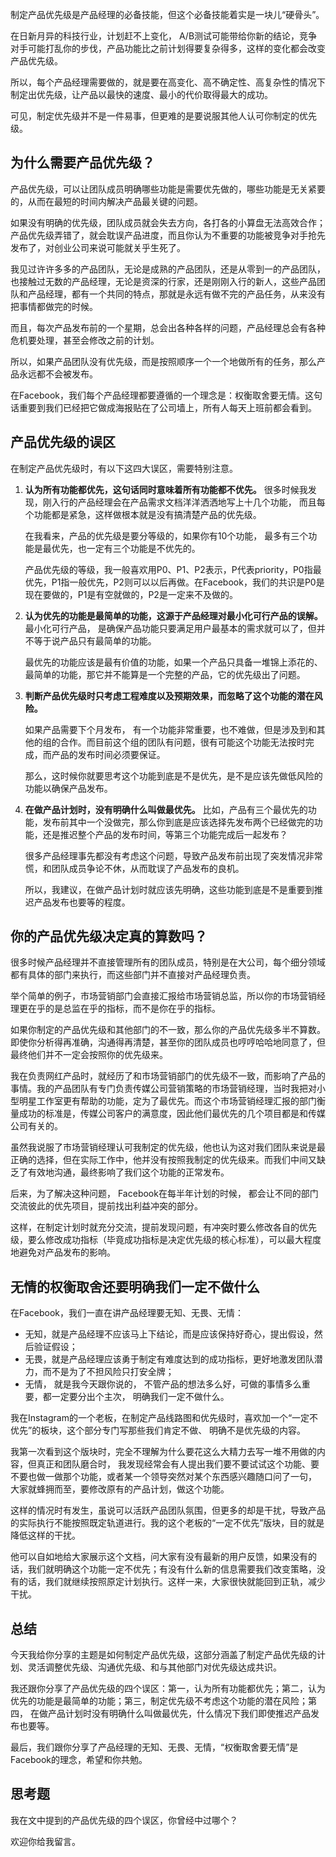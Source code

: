 制定产品优先级是产品经理的必备技能，但这个必备技能着实是一块儿“硬骨头”。

在日新月异的科技行业，计划赶不上变化， A/B测试可能带给你新的结论，竞争对手可能打乱你的步伐，产品功能比之前计划得要复杂得多，这样的变化都会改变产品优先级。

所以，每个产品经理需要做的，就是要在高变化、高不确定性、高复杂性的情况下制定出优先级，让产品以最快的速度、最小的代价取得最大的成功。

可见，制定优先级并不是一件易事，但更难的是要说服其他人认可你制定的优先级。

## 为什么需要产品优先级？

产品优先级，可以让团队成员明确哪些功能是需要优先做的，哪些功能是无关紧要的，从而在最短的时间内解决产品最关键的问题。

如果没有明确的优先级，团队成员就会失去方向，各打各的小算盘无法高效合作；产品优先级弄错了，就会耽误产品进度，而且你认为不重要的功能被竞争对手抢先发布了，对创业公司来说可能就关乎生死了。

我见过许许多多的产品团队，无论是成熟的产品团队，还是从零到一的产品团队，也接触过无数的产品经理，无论是资深的行家，还是刚刚入行的新人，这些产品团队和产品经理，都有一个共同的特点，那就是永远有做不完的产品任务，从来没有把事情都做完的时候。

而且，每次产品发布前的一个星期，总会出各种各样的问题，产品经理总会有各种危机要处理，甚至会修改之前的计划。

所以，如果产品团队没有优先级，而是按照顺序一个一个地做所有的任务，那么产品永远都不会被发布。

在Facebook，我们每个产品经理都要遵循的一个理念是：权衡取舍要无情。这句话重要到我们已经把它做成海报贴在了公司墙上，所有人每天上班前都会看到。

## 产品优先级的误区

在制定产品优先级时，有以下这四大误区，需要特别注意。

1. **认为所有功能都优先，这句话同时意味着所有功能都不优先。** 很多时候我发现，刚入行的产品经理会在产品需求文档洋洋洒洒地写上十几个功能， 而且每个功能都是紧急，这样做根本就是没有搞清楚产品的优先级。

   在我看来，产品的优先级是要分等级的，如果你有10个功能， 最多有三个功能是最优先，也一定有三个功能是不优先的。

   产品优先级的等级，我一般喜欢用P0、P1、P2表示，P代表priority，P0指最优先，P1指一般优先，P2则可以以后再做。在Facebook，我们的共识是P0是现在要做的，P1是有空就做的，P2是一定来不及做的。

2. **认为优先的功能是最简单的功能，这源于产品经理对最小化可行产品的误解。** 最小化可行产品， 是确保产品功能只要满足用户最基本的需求就可以了，但并不等于说产品只有最简单的功能。

   最优先的功能应该是最有价值的功能，如果一个产品只具备一堆锦上添花的、最简单的功能，那它并不能算是一个完整的产品，它的优先级出了问题。

3. **判断产品优先级时只考虑工程难度以及预期效果，而忽略了这个功能的潜在风险。**

   如果产品需要下个月发布， 有一个功能非常重要，也不难做，但是涉及到和其他的组的合作。而目前这个组的团队有问题，很有可能这个功能无法按时完成，而产品的发布时间必须要保证。

   那么，这时候你就要思考这个功能到底是不是优先，是不是应该先做低风险的功能以确保产品发布。

4. **在做产品计划时，没有明确什么叫做最优先。** 比如，产品有三个最优先的功能，发布前其中一个没做完，那么你到底是应该选择先发布两个已经做完的功能，还是推迟整个产品的发布时间，等第三个功能完成后一起发布？

   很多产品经理事先都没有考虑这个问题，导致产品发布前出现了突发情况非常慌，和团队成员争论不休，从而耽误了产品发布的良机。

   所以，我建议，在做产品计划时就应该先明确，这些功能到底是不是重要到推迟产品发布也要等的程度。


## 你的产品优先级决定真的算数吗？

很多时候产品经理并不直接管理所有的团队成员，特别是在大公司，每个细分领域都有具体的部门来执行，而这些部门并不直接对产品经理负责。

举个简单的例子，市场营销部门会直接汇报给市场营销总监，所以你的市场营销经理更在乎的是总监在乎的指标，而不是你在乎的指标。

如果你制定的产品优先级和其他部门的不一致，那么你的产品优先级多半不算数。即使你分析得再准确，沟通得再清楚，甚至你的团队成员也哼哼哈哈地同意了，但最终他们并不一定会按照你的优先级来。

我在负责网红产品时，就经历了和市场营销部门的优先级不一致，而影响了产品的事情。我的产品团队有专门负责传媒公司营销策略的市场营销经理，当时我把对小型明星工作室更有帮助的功能，定为了最优先。而这个市场营销经理汇报的部门衡量成功的标准是，传媒公司客户的满意度，因此他们最优先的几个项目都是和传媒公司有关的。

虽然我说服了市场营销经理认可我制定的优先级，他也认为这对我们团队来说是最正确的选择，但在实际工作中，他并没有按照我制定的优先级来。而我们中间又缺乏了有效地沟通，最终影响了我们这个功能的正常发布。

后来，为了解决这种问题， Facebook在每半年计划的时候， 都会让不同的部门交流彼此的优先项目，提前找出利益冲突的部分。

这样，在制定计划时就充分交流，提前发现问题，有冲突时要么修改各自的优先级，要么修改成功指标（毕竟成功指标是决定优先级的核心标准），可以最大程度地避免对产品发布的影响。

## 无情的权衡取舍还要明确我们一定不做什么

在Facebook，我们一直在讲产品经理要无知、无畏、无情：

- 无知，就是产品经理不应该马上下结论，而是应该保持好奇心，提出假设，然后验证假设；
- 无畏，就是产品经理应该勇于制定有难度达到的成功指标，更好地激发团队潜力，而不是为了不担风险只打安全牌；
- 无情， 就是我今天跟你说的， 不管产品的想法多么好，可做的事情多么重要，都一定要分出个主次， 明确我们一定不做什么。

我在Instagram的一个老板，在制定产品线路图和优先级时，喜欢加一个“一定不优先”的板块，这个部分专门写那些我们肯定不做、 明确不是优先级的内容。

我第一次看到这个版块时，完全不理解为什么要花这么大精力去写一堆不用做的内容，但真正和团队磨合时， 我发现经常会有人提出我们要不要试试这个功能、要不要也做一做那个功能，或者某一个领导突然对某个东西感兴趣随口问了一句， 大家就蜂拥而至，要修改原有的产品计划，做这个功能。

这样的情况时有发生，虽说可以活跃产品团队氛围，但更多的却是干扰，导致产品的实际执行不能按照既定轨道进行。我的这个老板的“一定不优先”版块，目的就是降低这样的干扰。

他可以自如地给大家展示这个文档，问大家有没有最新的用户反馈，如果没有的话，我们就明确这个功能一定不优先；有没有什么新的信息需要我们改变策略，没有的话，我们就继续按照原定计划执行。这样一来，大家很快就能回到正轨，减少干扰。

## 总结

今天我给你分享的主题是如何制定产品优先级，这部分涵盖了制定产品优先级的计划、灵活调整优先级、沟通优先级、和与其他部门对优先级达成共识。

我还跟你分享了产品优先级的四个误区：第一，认为所有功能都优先；第二，认为优先的功能是最简单的功能；第三，制定优先级不考虑这个功能的潜在风险；第四， 在做产品计划时没有明确什么叫做最优先，什么情况下我们即使推迟产品发布也要等。

最后，我们跟你分享了产品经理的无知、无畏、无情，“权衡取舍要无情”是Facebook的理念，希望和你共勉。

## 思考题

我在文中提到的产品优先级的四个误区，你曾经中过哪个？

欢迎你给我留言。